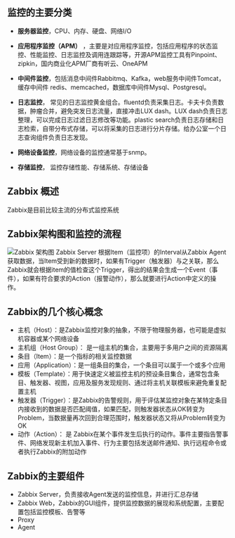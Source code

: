
## 监控的主要分类
*  **服务器监控**，CPU、内存、硬盘、网络I/O
* **应用程序监控（APM）** ，主要是对应用程序监控，包括应用程序的状态监控、性能监控、日志监控及调用连跟踪等，开源APM监控工具有Pinpoint、zipkin，国内商业化APM厂商有听云、OneAPM

*  **中间件监控**，包括消息中间件Rabbitmq、Kafka，web服务中间件Tomcat， 缓存中间件 redis、memcached，数据库中间件Mysql、Postgresql。
* **日志监控**， 常见的日志监控黄金组合。fluentd负责采集日志。卡夫卡负责数据，肿瘤合并，避免突发日志流量，直接冲击LUX dash。LUX dash负责日志整理，可以完成日志过滤日志修改等功能。plastic search负责日志存储和日志检索，自带分布式存储，可以将采集的日志进行分片存储。给办公室一个日志查询组件负责日志发现。
*  **网络设备监控**，网络设备的监控通常基于snmp。
*  **存储监控**， 监控存储性能、存储系统、存储设备


## Zabbix 概述
Zabbix是目前比较主流的分布式监控系统


## Zabbix架构图和监控的流程
![Zabbix 架构图](https://img2018.cnblogs.com/blog/1479216/201809/1479216-20180915151433992-154130577.png)
Zabbix Server 根据Item（监控项）的Interval从Zabbix Agent获取数据，当Item受到新的数据时，如果有Trigger（触发器）与之关联，那么Zabbix就会根据item的值检查这个Trigger，得出的结果会生成一个Event（事件），如果有符合要求的Action（报警动作），那么就要进行Action中定义的操作。

## Zabbix的几个核心概念
* 主机（Host）：是Zabbix监控对象的抽象，不限于物理服务器，也可能是虚拟机容器或某个网络设备
* 主机组（Host Group）： 是一组主机的集合，主要用于多用户之间的资源隔离
* 条目（Item）：是一个指标的相关监控数据
* 应用（Application）：是一组条目的集合，一个条目可以属于一个或多个应用
* 模板（Template）：用于快速定义被监控主机的预设条目集合，通常包含条目、触发器、视图，应用及服务发现规则、通过将主机关联模板来避免重复配置主机
* 触发器（Trigger）：是Zabbix的告警规则，用于评估某监控对象在某特定条目内接收到的数据是否匹配阈值，如果匹配，则触发器状态从OK转变为Problem，当数据量再次回到合理范围时，触发器状态又将从Problem转变为OK
* 动作（Action）： 是
Zabbix在某个事件发生后执行的动作。事件主要指告警事件、网络发现新主机加入事件、行为主要包括发送邮件通知、执行远程命令或者执行Zabbix的附加动作

## Zabbix的主要组件
* Zabbix Server，负责接收Agent发送的监控信息，并进行汇总存储
* Zabbix Web，Zabbix的GUI组件，提供监控数据的展现和系统配置，主要配置包括监控模板、告警等
* Proxy
* Agent
